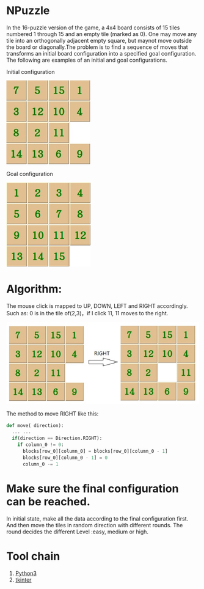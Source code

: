# NPuzzle
In the 16-puzzle version of the game, a 4x4 board consists of 15 tiles numbered 1 through 15 and an empty tile
(marked as 0). One may move any tile into an orthogonally adjacent empty square, but maynot move outside the board 
or diagonally.The problem is to find a sequence of moves that transforms an initial board configuration into a 
specified goal configuration. The following are examples of an initial and goal configurations.

Initial configuration

![initial](https://github.com/pangqiao/NPuzzle/blob/master/init.jpg)

Goal configuration 

![goal](https://github.com/pangqiao/NPuzzle/blob/master/full.jpg)

# Algorithm:
The mouse click is mapped to UP, DOWN, LEFT and RIGHT accordingly.
Such as: 
0 is in the tile of(2,3)，if  I click 11,   11 moves to the right. 

![goal](https://github.com/pangqiao/NPuzzle/blob/master/right.jpg)

The method to move RIGHT like this:
```python
def move( direction):
  ... ...
  if(direction == Direction.RIGHT): 
    if column_0 != 0:
      blocks[row_0][column_0] = blocks[row_0][column_0 - 1]
      blocks[row_0][column_0 - 1] = 0
      column_0 -= 1 
```
# Make sure the final configuration can be reached.
In initial  state, make all the data according to the final configuration first. And then 
move the tiles in random direction with different rounds. The round decides the different
Level :easy, medium or high. 

# Tool chain
1. [Python3](https://www.python.org/)
2. [tkinter](https://docs.python.org/3/library/tkinter.html)

